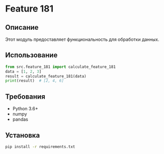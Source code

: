 # Feature 181
## Описание
Этот модуль предоставляет функциональность для обработки данных.
## Использование
```python
from src.feature_181 import calculate_feature_181
data = [1, 2, 3]
result = calculate_feature_181(data)
print(result)  # [2, 4, 6]
```
## Требования
- Python 3.6+
- numpy
- pandas
## Установка
```bash
pip install -r requirements.txt
```